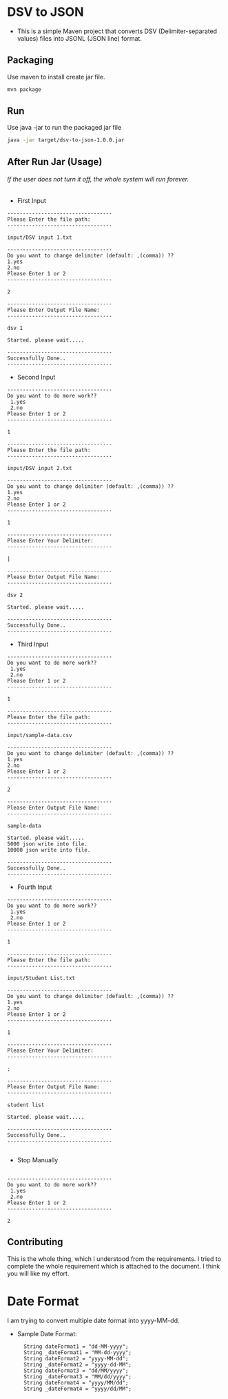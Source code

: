 # DSV to JSON

- This is a simple Maven project that converts DSV (Delimiter-separated values) files into JSONL (JSON line) format.

## Packaging

Use maven to install create jar file.

```bash
mvn package
```

## Run

Use java -jar to run the packaged jar file

```bash
java -jar target/dsv-to-json-1.0.0.jar
```

## After Run Jar (Usage)

###### If the user does not turn it off, the whole system will run forever.

- First Input

```output demo
----------------------------------
Please Enter the file path: 
----------------------------------

input/DSV input 1.txt

----------------------------------
Do you want to change delimiter (default: ,(comma)) ??
1.yes
2.no
Please Enter 1 or 2
----------------------------------

2

----------------------------------
Please Enter Output File Name: 
----------------------------------

dsv 1  

Started. please wait.....

----------------------------------
Successfully Done..
----------------------------------

```

- Second Input

```
----------------------------------
Do you want to do more work??
 1.yes
 2.no
Please Enter 1 or 2
----------------------------------

1

----------------------------------
Please Enter the file path: 
----------------------------------

input/DSV input 2.txt

----------------------------------
Do you want to change delimiter (default: ,(comma)) ??
1.yes
2.no
Please Enter 1 or 2
----------------------------------

1

----------------------------------
Please Enter Your Delimiter: 
----------------------------------

|

----------------------------------
Please Enter Output File Name: 
----------------------------------

dsv 2

Started. please wait.....

----------------------------------
Successfully Done..
----------------------------------

```

- Third Input

```
----------------------------------
Do you want to do more work??
 1.yes
 2.no
Please Enter 1 or 2
----------------------------------

1

----------------------------------
Please Enter the file path: 
----------------------------------

input/sample-data.csv

----------------------------------
Do you want to change delimiter (default: ,(comma)) ??
1.yes
2.no
Please Enter 1 or 2
----------------------------------

2

----------------------------------
Please Enter Output File Name: 
----------------------------------

sample-data

Started. please wait.....
5000 json write into file.
10000 json write into file.

----------------------------------
Successfully Done..
----------------------------------

```

- Fourth Input

```
----------------------------------
Do you want to do more work??
 1.yes
 2.no
Please Enter 1 or 2
----------------------------------

1

----------------------------------
Please Enter the file path: 
----------------------------------

input/Student List.txt

----------------------------------
Do you want to change delimiter (default: ,(comma)) ??
1.yes
2.no
Please Enter 1 or 2
----------------------------------

1

----------------------------------
Please Enter Your Delimiter: 
----------------------------------

;

----------------------------------
Please Enter Output File Name: 
----------------------------------

student list

Started. please wait.....

----------------------------------
Successfully Done..
----------------------------------


```

- Stop Manually

```

----------------------------------
Do you want to do more work??
 1.yes
 2.no
Please Enter 1 or 2
----------------------------------

2

```

## Contributing

This is the whole thing, which I understood from the requirements. I tried to complete the whole requirement which is
attached to the document. I think you will like my effort.

# Date Format

I am trying to convert multiple date format into yyyy-MM-dd.

- Sample Date Format:

        String dateFormat1 = "dd-MM-yyyy";
        String _dateFormat1 = "MM-dd-yyyy";
        String dateFormat2 = "yyyy-MM-dd";
        String _dateFormat2 = "yyyy-dd-MM";
        String dateFormat3 = "dd/MM/yyyy";
        String _dateFormat3 = "MM/dd/yyyy";
        String dateFormat4 = "yyyy/MM/dd";
        String _dateFormat4 = "yyyy/dd/MM";